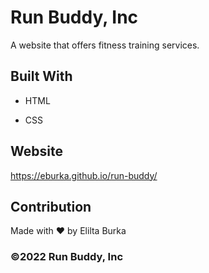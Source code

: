 # Run Buddy, Inc

A website that offers fitness training services.

## Built With

- HTML

- CSS

## Website

https://eburka.github.io/run-buddy/

## Contribution

Made with ❤️ by Elilta Burka

### ©️2022 Run Buddy, Inc
